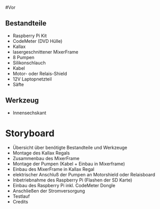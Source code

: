#Vor
## Bestandteile
* Raspberry Pi Kit
* CodeMeter (DVD Hülle)
* Kallax
* lasergeschnittener MixerFrame
* 8 Pumpen
* Silikonschlauch
* Kabel
* Motor- oder Relais-Shield
* 12V Laptopnetzteil
* Säfte

## Werkzeug
* Innensechskant

# Storyboard
* Übersicht über benötigte Bestandteile und Werkzeuge
* Montage des Kallax Regals
* Zusammenbau des MixerFrame
* Montage der Pumpen (Kabel + Einbau in Mixerframe)
* Einbau des MixerFrame in Kallax Regal
* elektrischer Anschluß der Pumpen an Motorshield oder Relaisboard
* Inbetriebnahme des Raspberry Pi (Flashen der SD Karte)
* Einbau des Raspberry Pi inkl. CodeMeter Dongle
* Anschließen der Stromversorgung
* Testlauf
* Credits
